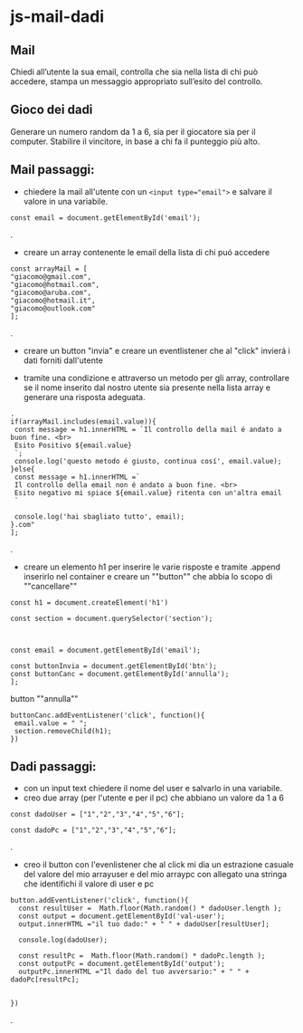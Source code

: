 js-mail-dadi
===
## **Mail**
Chiedi all’utente la sua email,
controlla che sia nella lista di chi può accedere,
stampa un messaggio appropriato sull’esito del controllo.

## **Gioco dei dadi**
Generare un numero random da 1 a 6, sia per il giocatore sia per il computer.
Stabilire il vincitore, in base a chi fa il punteggio più alto.


## **Mail**  passaggi:
-  chiedere la mail all'utente con un
```<input type="email">``` 
  e salvare il valore in una variabile. 
  ```
  const email = document.getElementById('email');
  ```
  .
  - creare un array contenente le email della lista di chi puó accedere 

  ```
  const arrayMail = [
  "giacomo@gmail.com",
  "giacomo@hotmail.com",
  "giacomo@aruba.com",
  "giacomo@hotmail.it",
  "giacomo@outlook.com"
];
  ```
  .
  - creare un button "invia" e creare un eventlistener che al "click"  invierá i dati forniti dall'utente

  - tramite una condizione e attraverso un metodo per gli array, controllare se il nome inserito dal nostro utente sia presente nella lista array e generare una risposta adeguata.

   ```
   .
 if(arrayMail.includes(email.value)){
    const message = h1.innerHTML = `Il controllo della mail é andato a buon fine. <br>
    Esito Positivo ${email.value}
    `;
    console.log('questo metodo é giusto, continua cosí', email.value);
  }else{
    const message = h1.innerHTML =`
    Il controllo della email non é andato a buon fine. <br>
    Esito negativo mi spiace ${email.value} ritenta con un'altra email
    `

    console.log('hai sbagliato tutto', email);
  }.com"
];
  ```
  .
  - creare un elemento h1 per inserire le varie risposte e tramite .append inserirlo nel container e creare un ""button""  che abbia lo scopo di ""cancellare""

 ```
 const h1 = document.createElement('h1')

const section = document.querySelector('section');



const email = document.getElementById('email');

const buttonInvia = document.getElementById('btn');
const buttonCanc = document.getElementById('annulla');
];
  ```
 button ""annulla""
 ```
 buttonCanc.addEventListener('click', function(){
  email.value = " ";
  section.removeChild(h1);
})
  ```


## **Dadi**  passaggi:
-  con un input text chiedere il nome del user e salvarlo in una variabile.
- creo due array (per l'utente e per il pc) che abbiano un valore da 1 a 6   

```
const dadoUser = ["1","2","3","4","5","6"];

const dadoPc = ["1","2","3","4","5","6"];

```
.
- creo il button con l'evenlistener che al click mi dia un estrazione casuale del valore del mio arrayuser e del mio arraypc con allegato una stringa che identifichi il valore di user e pc
```
button.addEventListener('click', function(){
  const resultUser =  Math.floor(Math.random() * dadoUser.length );
  const output = document.getElementById('val-user');
  output.innerHTML ="il tuo dado:" + " " + dadoUser[resultUser];
  
  console.log(dadoUser);

  const resultPc =  Math.floor(Math.random() * dadoPc.length );
  const outputPc = document.getElementById('output');
  outputPc.innerHTML ="Il dado del tuo avversario:" + " " +  dadoPc[resultPc];

  
})
```
.



